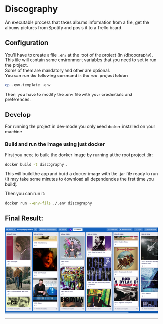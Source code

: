 # Discography
An executable process that takes albums information from a file, get the albums pictures from Spotify and posts it to a Trello board.

## Configuration
You'll have to create a file `.env` at the root of the project (in /discography). <br>
This file will contain some environment variables that you need to set to run the project. <br>
Some of them are mandatory and other are optional. <br>
You can run the following command in the root project folder: 
```bash
cp .env.template .env
```
Then, you have to modify the .env file with your credentials and preferences.

## Develop
For running the project in dev-mode you only need `docker` installed on your machine.

### Build and run the image using just docker
First you need to build the docker image by running at the root project dir:
```bash
docker build -t discography .
```

This will build the app and build a docker image with the .jar file ready to run
(It may take some minutes to download all dependencies the first time you build).

Then you can run it:
```bash
docker run --env-file ./.env discography
```

## Final Result:
![img.png](example-images/img.png)

---


